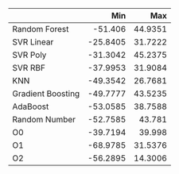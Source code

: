 |                   |      Min |     Max |
|:------------------|---------:|--------:|
| Random Forest     | -51.406  | 44.9351 |
| SVR Linear        | -25.8405 | 31.7222 |
| SVR Poly          | -31.3042 | 45.2375 |
| SVR RBF           | -37.9953 | 31.9084 |
| KNN               | -49.3542 | 26.7681 |
| Gradient Boosting | -49.7777 | 43.5235 |
| AdaBoost          | -53.0585 | 38.7588 |
| Random Number     | -52.7585 | 43.781  |
| O0                | -39.7194 | 39.998  |
| O1                | -68.9785 | 31.5376 |
| O2                | -56.2895 | 14.3006 |